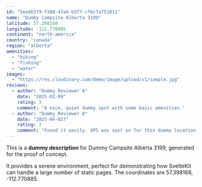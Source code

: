 ```yaml
---
id: "5eed6379-f200-4fa6-b3f7-cf6c7a751811"
name: "Dummy Campsite Alberta 3199"
latitude: 57.398168
longitude: -112.770885
continent: "north-america"
country: "canada"
region: "alberta"
amenities:
  - "hiking"
  - "fishing"
  - "water"
images:
  - "https://res.cloudinary.com/demo/image/upload/v1/sample.jpg"
reviews:
  - author: "Dummy Reviewer A"
    date: "2025-02-09"
    rating: 3
    comment: "A nice, quiet dummy spot with some basic amenities."
  - author: "Dummy Reviewer B"
    date: "2025-04-027"
    rating: 2
    comment: "Found it easily. GPS was spot on for this dummy location."
---
```


This is a **dummy description** for Dummy Campsite Alberta 3199, generated for the proof of concept.

It provides a serene environment, perfect for demonstrating how SvelteKit can handle a large number of static pages. The coordinates are 57.398168, -112.770885.
